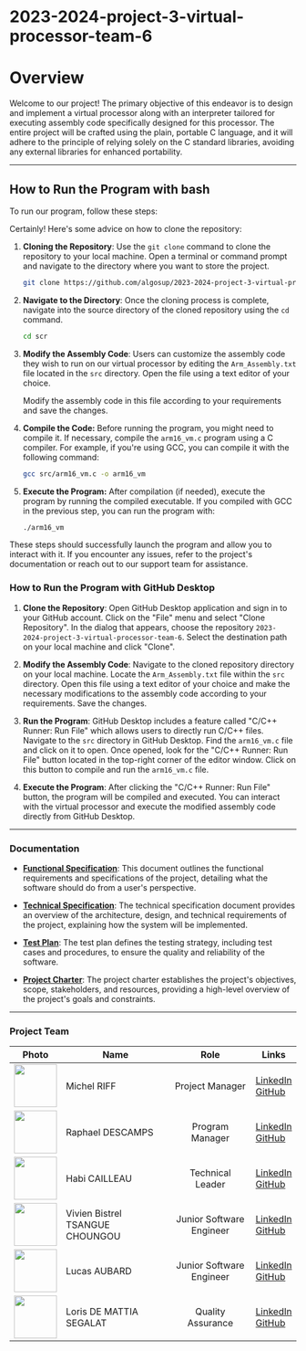 # 2023-2024-project-3-virtual-processor-team-6

# Overview

Welcome to our project! 
The primary objective of this endeavor is to design and implement a virtual processor along with an interpreter tailored for executing assembly code specifically designed for this processor. The entire project will be crafted using the plain, portable C language, and it will adhere to the principle of relying solely on the C standard libraries, avoiding any external libraries for enhanced portability.


- - -


## How to Run the Program with bash

To run our program, follow these steps:

Certainly! Here's some advice on how to clone the repository:

1. **Cloning the Repository**: Use the `git clone` command to clone the repository to your local machine. Open a terminal or command prompt and navigate to the directory where you want to store the project.

   ```bash
   git clone https://github.com/algosup/2023-2024-project-3-virtual-processor-team-6.git
   ```

2. **Navigate to the Directory**: Once the cloning process is complete, navigate into the source directory of the cloned repository using the `cd` command.

   ```bash
   cd scr
   ```

3. **Modify the Assembly Code**: Users can customize the assembly code they wish to run on our virtual processor by editing the `Arm_Assembly.txt` file located in the `src` directory. Open the file using a text editor of your choice.

   Modify the assembly code in this file according to your requirements and save the changes.

4. **Compile the Code:** Before running the program, you might need to compile it. If necessary, compile the `arm16_vm.c` program using a C compiler. For example, if you're using GCC, you can compile it with the following command:
   ```bash
   gcc src/arm16_vm.c -o arm16_vm
   ```

5. **Execute the Program:** After compilation (if needed), execute the program by running the compiled executable. If you compiled with GCC in the previous step, you can run the program with:
   ```bash
   ./arm16_vm
   ```

These steps should successfully launch the program and allow you to interact with it. If you encounter any issues, refer to the project's documentation or reach out to our support team for assistance.


### How to Run the Program with GitHub Desktop

1. **Clone the Repository**: Open GitHub Desktop application and sign in to your GitHub account. Click on the "File" menu and select "Clone Repository". In the dialog that appears, choose the repository `2023-2024-project-3-virtual-processor-team-6`. Select the destination path on your local machine and click "Clone".

2. **Modify the Assembly Code**: Navigate to the cloned repository directory on your local machine. Locate the `Arm_Assembly.txt` file within the `src` directory. Open this file using a text editor of your choice and make the necessary modifications to the assembly code according to your requirements. Save the changes.

3. **Run the Program**: GitHub Desktop includes a feature called "C/C++ Runner: Run File" which allows users to directly run C/C++ files. Navigate to the `src` directory in GitHub Desktop. Find the `arm16_vm.c` file and click on it to open. Once opened, look for the "C/C++ Runner: Run File" button located in the top-right corner of the editor window. Click on this button to compile and run the `arm16_vm.c` file.

4. **Execute the Program**: After clicking the "C/C++ Runner: Run File" button, the program will be compiled and executed. You can interact with the virtual processor and execute the modified assembly code directly from GitHub Desktop.


- - -


### Documentation

- **[Functional Specification](Documents/FunctionalSpecification/FunctionalSpecification.md)**: This document outlines the functional requirements and specifications of the project, detailing what the software should do from a user's perspective.

- **[Technical Specification](Documents/TechnicalSpecification/TechnicalSpecification.md)**: The technical specification document provides an overview of the architecture, design, and technical requirements of the project, explaining how the system will be implemented.

- **[Test Plan](QA/Test_plan.md)**: The test plan defines the testing strategy, including test cases and procedures, to ensure the quality and reliability of the software.

- **[Project Charter](Documents/ProjectCharter/ProjectCharter.md)**: The project charter establishes the project's objectives, scope, stakeholders, and resources, providing a high-level overview of the project's goals and constraints.


- - -


### Project Team

| **Photo** | **Name** | **Role** | **Links** |
|:---:|---|:---:|---|
| <img src="https://ca.slack-edge.com/T06BRJXQJLT-U06BB6L4QHM-gd2bfd349a46-512" width="75px" height="75px"> | Michel RIFF | Project Manager | <a href="https://www.linkedin.com/in/michel-riff-693007293/" target="_blank">LinkedIn</a><br><a href="https://github.com/MichelRiff" target="_blank">GitHub</a> |
| <img src="https://ca.slack-edge.com/T06BRJXQJLT-U06C4BPFBLZ-g10c7c642461-512" width="75px" height="75px"> | Raphael DESCAMPS | Program Manager | <a href="https://www.linkedin.com/in/rapha%C3%ABl-descamps-201112293/" target="_blank">LinkedIn</a><br> <a href="https://github.com/Raphaeldcp" target="_blank">GitHub</a> |
| <img src="https://ca.slack-edge.com/T06BRJXQJLT-U06BB6L2087-g852fc97e876-512" width="75px" height="75px"> | Habi CAILLEAU | Technical Leader | <a href="https://www.linkedin.com/in/habi-cailleau-3b72b5293/" target="_blank">LinkedIn</a><br> <a href="https://github.com/habicll" target="_blank">GitHub</a> |
| <img src="https://ca.slack-edge.com/T06BRJXQJLT-U06BK3PNCGN-g034e0d2085c-512" width="75px" height="75px"> | Vivien Bistrel TSANGUE CHOUNGOU | Junior Software Engineer | <a href="https://www.linkedin.com/in/bistrel-tsangue-603635261/" target="_blank">LinkedIn</a><br> <a href="https://github.com/Bistrel2002" target="_blank">GitHub</a> |
| <img src="https://ca.slack-edge.com/T06BRJXQJLT-U06BNQ7V0Q5-gdc3a8fc938e-512" width="75px" height="75px"> | Lucas AUBARD | Junior Software Engineer | <a href="https://www.linkedin.com/in/lucas-aubard-596b37251/" target="_blank">LinkedIn</a><br> <a href="https://github.com/LucasAub" target="_blank">GitHub</a> |
| <img src="https://ca.slack-edge.com/T06BRJXQJLT-U06BU6CGEMS-g9eed23df27b-512" width="75px" height="75px"> | Loris DE MATTIA SEGALAT | Quality Assurance | <a href="https://www.linkedin.com/in/loris-demattia-a27125293/" target="_blank">LinkedIn</a><br> <a href="https://github.com/Loriisss" target="_blank">GitHub</a>|
